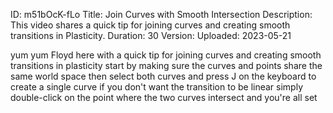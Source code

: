 ID: m51bOcK-fLo
Title: Join Curves with Smooth Intersection
Description: This video shares a quick tip for joining curves and creating smooth transitions in Plasticity.
Duration: 30
Version: 
Uploaded: 2023-05-21

yum yum Floyd here with a quick tip for
joining curves and creating smooth
transitions in plasticity start by
making sure the curves and points share
the same world space then select both
curves and press J on the keyboard to
create a single curve if you don't want
the transition to be linear simply
double-click on the point where the two
curves intersect and you're all set
